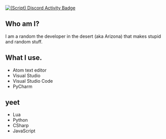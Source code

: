 [![(Script) Discord Activity Badge](https://badgen.net/badge/Currently%20Playing/Visual%20Studio%2C%20File%20Program.cs%2C%201%20hours%2042%20minutes%20elapsed.?color=fc4409&labelColor=df1473&icon=discord)](https://github.com/DevXternal/DevXternal)

## Who am I?
I am a random the developer in the desert (aka Arizona) that makes stupid and random stuff.
## What I use.
- Atom text editor
- Visual Studio
- Visual Studio Code
- PyCharm
## yeet
- Lua
- Python
- CSharp
- JavaScript
